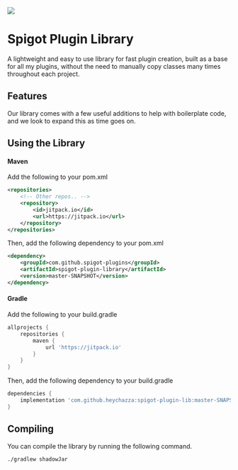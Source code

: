 [![](https://jitpack.io/v/heychazza/spigot-plugin-lib.svg)](https://jitpack.io/#heychazza/spigot-plugin-lib)

# Spigot Plugin Library
A lightweight and easy to use library for fast plugin creation, built as a base for all my plugins, without the need to manually copy classes many times throughout each project.

## Features
Our library comes with a few useful additions to help with boilerplate code, and we look to expand this as time goes on.

## Using the Library

#### Maven
Add the following to your pom.xml
```xml
<repositories>
    <!-- Other repos.. -->
    <repository>
        <id>jitpack.io</id>
        <url>https://jitpack.io</url>
    </repository>
</repositories>
```

Then, add the following dependency to your pom.xml
```xml
<dependency>
    <groupId>com.github.spigot-plugins</groupId>
    <artifactId>spigot-plugin-library</artifactId>
    <version>master-SNAPSHOT</version>
</dependency>
```

#### Gradle
Add the following to your build.gradle
```groovy
allprojects {
    repositories {
        maven {
            url 'https://jitpack.io'
        }
    }
}
```

Then, add the following dependency to your build.gradle
```groovy
dependencies {
    implementation 'com.github.heychazza:spigot-plugin-lib:master-SNAPSHOT'
}
```

## Compiling
You can compile the library by running the following command.
```bash
./gradlew shadowJar
```
